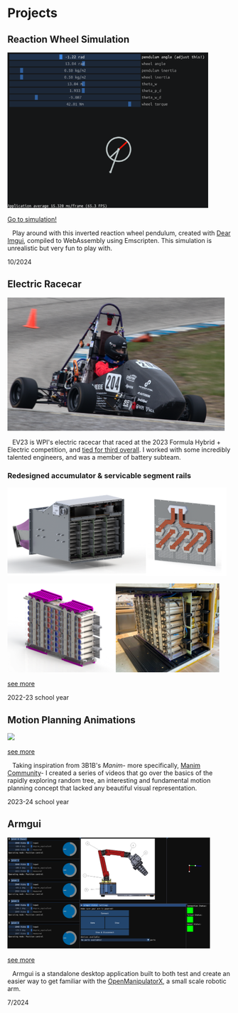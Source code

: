 # Projects

## Reaction Wheel Simulation

<img src="irwp/irwp.png" height="350" />

[Go to simulation!](https://petermurray.net/?page=irwp)

&ensp; Play around with this inverted reaction wheel pendulum, created with <a href="https://github.com/ocornut/imgui">Dear Imgui</a>, compiled to WebAssembly using Emscripten. This simulation is unrealistic but very fun to play with.

10/2024
## Electric Racecar

<img src="fsae/fsae_epic.png" height="300"/>

&ensp; EV23 is WPI's electric racecar that raced at the 2023 Formula Hybrid + Electric competition, and <a href="https://www.formula-hybrid.org/history/2023">tied for third overall</a>. I worked with some incredibly talented engineers, and was a member of battery subteam.

### Redesigned accumulator & servicable segment rails

<img src="fsae/busbars.png" height= "200" />

<p float="center">
  <img src="fsae/segment_render.png" height="200" />
  <img src="fsae/segment_rails.png" height="200" />
</p>

[see more](https://petermurray.net/?page=fsae)


2022-23 school year
## Motion Planning Animations

<img src="rrt/rrt0_gif.gif" height= "300" />

[see more](https://petermurray.net/?page=rrt)

&ensp; Taking inspiration from 3B1B's <i>Manim</i>- more specifically, <a href="https://www.manim.community/">Manim Community</a>- I created a series of videos that go over the basics of the rapidly exploring random tree, an interesting and fundamental motion planning concept that lacked any beautiful visual representation.  

2023-24 school year
## Armgui
<img src="armgui/connected_v0.6.png" height= "250" />

[see more](https://petermurray.net/?page=armgui)

&ensp; Armgui is a standalone desktop application built to both test and create an easier way to get familiar with the [OpenManipulatorX](https://emanual.robotis.com/docs/en/platform/openmanipulator_x/overview/), a small scale robotic arm.

7/2024